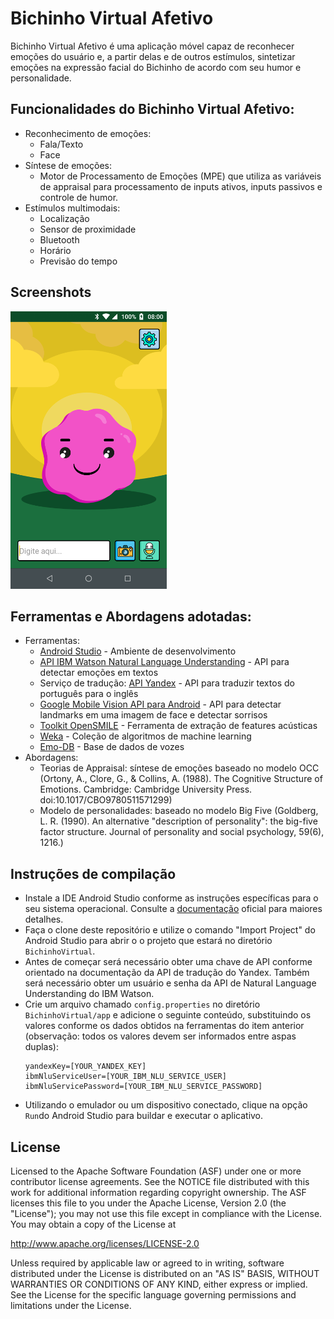 # Bichinho Virtual Afetivo 

Bichinho Virtual Afetivo é uma aplicação móvel capaz de reconhecer emoções do usuário e, a partir delas e de outros estímulos, sintetizar emoções na expressão facial do Bichinho de acordo com seu humor e personalidade.

## Funcionalidades do Bichinho Virtual Afetivo:
   * Reconhecimento de emoções:
       * Fala/Texto    
       * Face
   * Síntese de emoções: 
       * Motor de Processamento de Emoções (MPE) que utiliza as variáveis de appraisal para processamento de inputs ativos, inputs passivos e controle de humor.
   * Estímulos multimodais:
       * Localização
       * Sensor de proximidade
       * Bluetooth
       * Horário
       * Previsão do tempo
       
## Screenshots
![alt text](https://github.com/suelensilva/Projeto_IA369/blob/master/BichinhoVirtual/screenshots/screenshot-1.png "Tela principal")

## Ferramentas e Abordagens adotadas:
  * Ferramentas:
     * [Android Studio](https://developer.android.com/studio/?hl=pt-br) - Ambiente de desenvolvimento
     * [API IBM Watson Natural Language Understanding](https://www.ibm.com/watson/services/natural-language-understanding/) - API para detectar emoções em textos
     * Serviço de tradução: [API Yandex](https://tech.yandex.com/translate/) - API para traduzir textos do português para o inglês
     * [Google Mobile Vision API para Android](https://developers.google.com/vision/introduction) - API para detectar landmarks em uma imagem de face e detectar sorrisos 
     * [Toolkit OpenSMILE](https://www.audeering.com/technology/opensmile/) - Ferramenta de extração de features acústicas
     * [Weka](https://www.cs.waikato.ac.nz/ml/weka/) - Coleção de algoritmos de machine learning 
     * [Emo-DB](http://www.emodb.bilderbar.info/) - Base de dados de vozes
  * Abordagens:
     * Teorias de Appraisal: síntese de emoções baseado no modelo OCC (Ortony, A., Clore, G., & Collins, A. (1988). The Cognitive Structure of Emotions. Cambridge: Cambridge University Press. doi:10.1017/CBO9780511571299)
     * Modelo de personalidades: baseado no modelo Big Five (Goldberg, L. R. (1990). An alternative "description of personality": the big-five factor structure. Journal of personality and social psychology, 59(6), 1216.)

## Instruções de compilação
  * Instale a IDE Android Studio conforme as instruções específicas para o seu sistema operacional. Consulte a [documentação](https://developer.android.com/studio/install?hl=pt-br) oficial para maiores detalhes.
  * Faça o clone deste repositório e utilize o comando "Import Project" do Android Studio para abrir o o projeto que estará no diretório `BichinhoVirtual`.
  * Antes de começar será necessário obter uma chave de API conforme orientado na documentação da API de tradução do Yandex. Também será necessário obter um usuário e senha da API de Natural Language Understanding do IBM Watson.
  * Crie um arquivo chamado `config.properties` no diretório `BichinhoVirtual/app` e adicione o seguinte conteúdo, substituindo os valores conforme os dados obtidos na ferramentas do item anterior (observação: todos os valores devem ser informados entre aspas duplas):
    ```
    yandexKey=[YOUR_YANDEX_KEY]
    ibmNluServiceUser=[YOUR_IBM_NLU_SERVICE_USER]
    ibmNluServicePassword=[YOUR_IBM_NLU_SERVICE_PASSWORD]
    ```
  * Utilizando o emulador ou um dispositivo conectado, clique na opção `Run`do Android Studio para buildar e executar o aplicativo.
  
License
-------
Licensed to the Apache Software Foundation (ASF) under one or more contributor
license agreements.  See the NOTICE file distributed with this work for
additional information regarding copyright ownership.  The ASF licenses this
file to you under the Apache License, Version 2.0 (the "License"); you may not
use this file except in compliance with the License.  You may obtain a copy of
the License at

  http://www.apache.org/licenses/LICENSE-2.0

Unless required by applicable law or agreed to in writing, software
distributed under the License is distributed on an "AS IS" BASIS, WITHOUT
WARRANTIES OR CONDITIONS OF ANY KIND, either express or implied.  See the
License for the specific language governing permissions and limitations under
the License.
